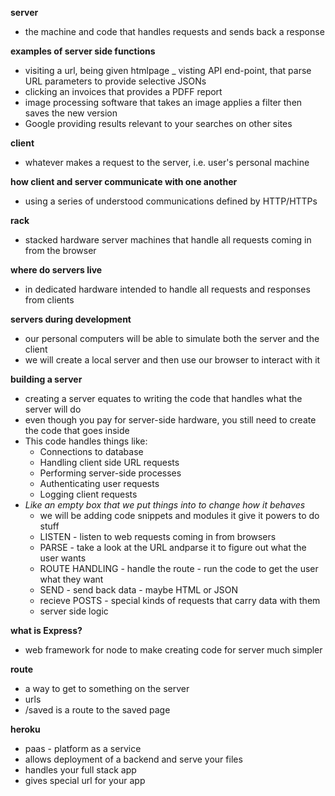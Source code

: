 __server__
* the machine and code that handles requests and sends back a response

__examples of server side functions__
* visiting a url, being given htmlpage
_ visting API end-point, that parse URL parameters to provide selective JSONs
* clicking an invoices that provides a PDFF report
* image processing software that takes an image applies a filter then saves the new version
* Google providing results relevant to your searches on other sites

__client__
* whatever makes a request to the server, i.e. user's personal machine

__how client and server communicate with one another__
* using a series of understood communications defined by HTTP/HTTPs

__rack__
* stacked hardware server machines that handle all requests coming in from the browser

__where do servers live__
* in dedicated hardware intended to handle all requests and responses from clients

__servers during development__
* our personal computers will be able to simulate both the server and the client
* we will create a local server and then use our browser to interact with it

__building a server__
* creating a server equates to writing the code that handles what the server will do
* even though you pay for server-side hardware, you still need to create the code that goes inside
* This code handles things like:
    * Connections to database
    * Handling client side URL requests
    * Performing server-side processes
    * Authenticating user requests
    * Logging client requests
* _Like an empty box that we put things into to change how it behaves_
    * we will be adding code snippets and modules it give it powers to do stuff
    * LISTEN - listen to web requests coming in from browsers
    * PARSE - take a look at the URL andparse it to figure out what the user wants
    * ROUTE HANDLING - handle the route - run the code to get the user what they want
    * SEND - send back data - maybe HTML or JSON
    * recieve POSTS - special kinds of requests that carry data with them
    * server side logic

__what is Express?__
* web framework for node to make creating code for server much simpler
            
__route__
* a way to get to something on the server
* urls
* /saved is a route to the saved page

__heroku__
* paas - platform as a service
* allows deployment of a backend and serve your files
* handles your full stack app
* gives special url for your app



